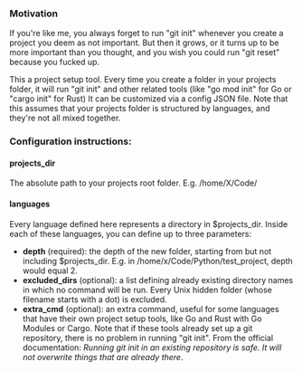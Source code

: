 ### Motivation
If you're like me, you always forget to run "git init" whenever you create a project you deem as not important. But then it grows, or it turns up to be more important than you thought, and you wish you could run "git reset" because you fucked up.

This a project setup tool. Every time you create a folder in your projects folder, it will run "git init" and other related tools (like "go mod init" for Go or "cargo init" for Rust)
It can be customized via a config JSON file. Note that this assumes that your projects folder is structured by languages, and they're not all mixed together.

### Configuration instructions:
#### projects_dir
The absolute path to your projects root folder. E.g. /home/X/Code/

#### languages
Every language defined here represents a directory in $projects_dir.
Inside each of these languages, you can define up to three parameters:
- **depth** (required): the depth of the new folder, starting from but not including $projects_dir. E.g. in /home/x/Code/Python/test_project, depth would equal 2.
- **excluded_dirs** (optional): a list defining already existing directory names in which no command will be run. Every Unix hidden folder (whose filename starts with a dot) is excluded.
- **extra_cmd** (optional): an extra command, useful for some languages that have their own project setup tools, like Go and Rust with Go Modules or Cargo. Note that if these tools already set up a git repository, there is no problem in running "git init". From the official documentation: *Running git init in an existing repository is safe. It will not overwrite things that are already there*.
